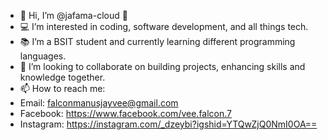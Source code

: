 - 👋 Hi, I’m @jafama-cloud 🥰
- 💻 I’m interested in coding, software development, and all things tech.
- 📚 I’m a BSIT student and currently learning different programming languages.
- 💞️ I’m looking to collaborate on building projects, enhancing skills and knowledge together.
- 📫 How to reach me:
- Email: falconmanusjayvee@gmail.com
- Facebook: https://www.facebook.com/vee.falcon.7
- Instagram: https://instagram.com/_dzeybi?igshid=YTQwZjQ0NmI0OA==

<!---
jafama-cloud/jafama-cloud is a ✨ special ✨ repository because its `README.md` (this file) appears on your GitHub profile.
You can click the Preview link to take a look at your changes.
--->
